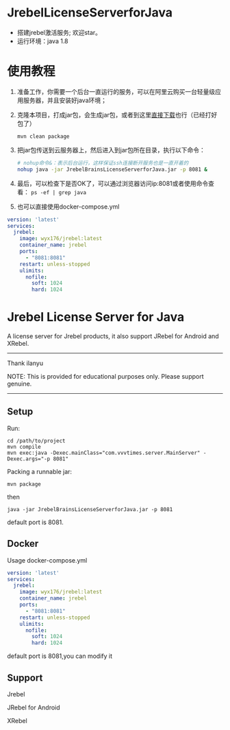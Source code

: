 # JrebelLicenseServerforJava

- 搭建jrebel激活服务; 欢迎star。
- 运行环境：java 1.8



# 使用教程

1. 准备工作，你需要一个后台一直运行的服务，可以在阿里云购买一台轻量级应用服务器，并且安装好java环境；

2. 克隆本项目，打成jar包，会生成jar包，或者到这里[直接下载](https://github.com/wyx176/JrebelLicenseServerforJava/releases)也行（已经打好包了）

   ```
   mvn clean package
   ```

3. 把jar包传送到云服务器上，然后进入到jar包所在目录，执行以下命令：

   ```bash
   # nohup命令&：表示后台运行，这样保证ssh连接断开服务也是一直开着的
   nohup java -jar JrebelBrainsLicenseServerforJava.jar -p 8081 &
   ```

4. 最后，可以检查下是否OK了，可以通过浏览器访问ip:8081或者使用命令查看：  `ps -ef | grep java`

5. 也可以直接使用docker-compose.yml
```yml
version: 'latest'
services:
  jrebel:
    image: wyx176/jrebel:latest
    container_name: jrebel
    ports:
      - "8081:8081"
    restart: unless-stopped
    ulimits:
      nofile:
        soft: 1024
        hard: 1024
```

# Jrebel License Server for Java

A license server for Jrebel products, it also support JRebel for Android and XRebel.

***
Thank ilanyu

NOTE: This is provided for educational purposes only. Please support genuine.
***
## Setup
Run:
```
cd /path/to/project
mvn compile 
mvn exec:java -Dexec.mainClass="com.vvvtimes.server.MainServer" -Dexec.args="-p 8081"
```
Packing a runnable jar:
```
mvn package
```
then
```
java -jar JrebelBrainsLicenseServerforJava.jar -p 8081
```
default port is 8081.

## Docker
Usage docker-compose.yml
```yml
version: 'latest'
services:
  jrebel:
    image: wyx176/jrebel:latest
    container_name: jrebel
    ports:
      - "8081:8081"
    restart: unless-stopped
    ulimits:
      nofile:
        soft: 1024
        hard: 1024
```
default port is 8081,you can modify it
## Support

Jrebel

JRebel for Android

XRebel




